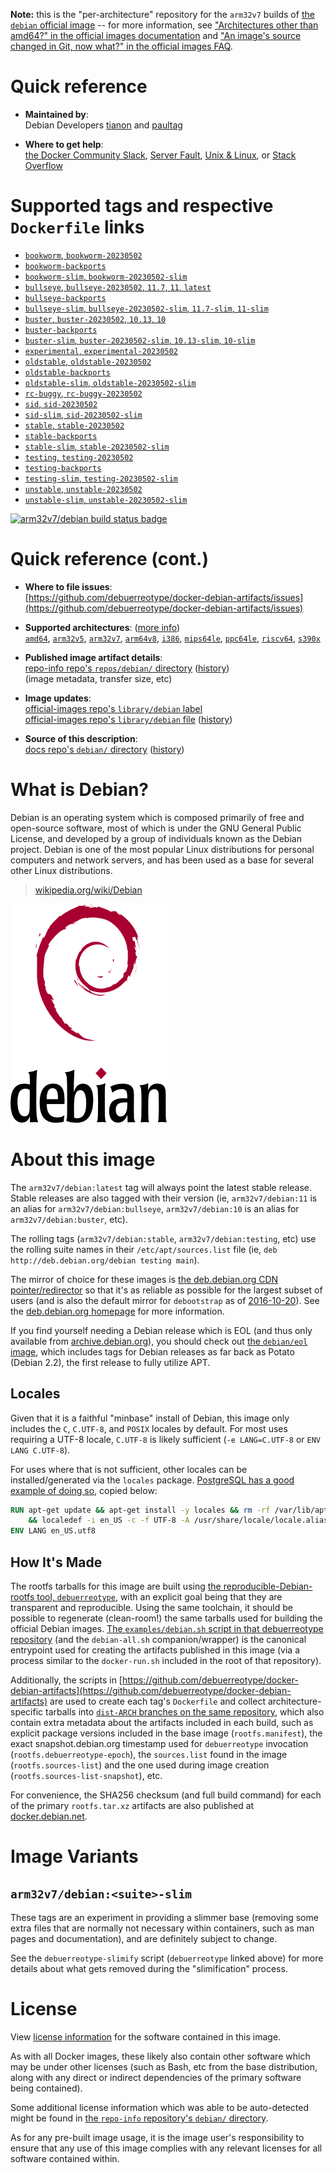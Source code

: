 <!--

********************************************************************************

WARNING:

    DO NOT EDIT "debian/README.md"

    IT IS AUTO-GENERATED

    (from the other files in "debian/" combined with a set of templates)

********************************************************************************

-->

**Note:** this is the "per-architecture" repository for the `arm32v7` builds of [the `debian` official image](https://hub.docker.com/_/debian) -- for more information, see ["Architectures other than amd64?" in the official images documentation](https://github.com/docker-library/official-images#architectures-other-than-amd64) and ["An image's source changed in Git, now what?" in the official images FAQ](https://github.com/docker-library/faq#an-images-source-changed-in-git-now-what).

# Quick reference

-	**Maintained by**:  
	Debian Developers [tianon](https://qa.debian.org/developer.php?login=tianon) and [paultag](https://qa.debian.org/developer.php?login=paultag)

-	**Where to get help**:  
	[the Docker Community Slack](https://dockr.ly/comm-slack), [Server Fault](https://serverfault.com/help/on-topic), [Unix & Linux](https://unix.stackexchange.com/help/on-topic), or [Stack Overflow](https://stackoverflow.com/help/on-topic)

# Supported tags and respective `Dockerfile` links

-	[`bookworm`, `bookworm-20230502`](https://github.com/debuerreotype/docker-debian-artifacts/blob/58aa9edca1ce511b0d693aab10a225c9b36b1b49/bookworm/Dockerfile)
-	[`bookworm-backports`](https://github.com/debuerreotype/docker-debian-artifacts/blob/58aa9edca1ce511b0d693aab10a225c9b36b1b49/bookworm/backports/Dockerfile)
-	[`bookworm-slim`, `bookworm-20230502-slim`](https://github.com/debuerreotype/docker-debian-artifacts/blob/58aa9edca1ce511b0d693aab10a225c9b36b1b49/bookworm/slim/Dockerfile)
-	[`bullseye`, `bullseye-20230502`, `11.7`, `11`, `latest`](https://github.com/debuerreotype/docker-debian-artifacts/blob/58aa9edca1ce511b0d693aab10a225c9b36b1b49/bullseye/Dockerfile)
-	[`bullseye-backports`](https://github.com/debuerreotype/docker-debian-artifacts/blob/58aa9edca1ce511b0d693aab10a225c9b36b1b49/bullseye/backports/Dockerfile)
-	[`bullseye-slim`, `bullseye-20230502-slim`, `11.7-slim`, `11-slim`](https://github.com/debuerreotype/docker-debian-artifacts/blob/58aa9edca1ce511b0d693aab10a225c9b36b1b49/bullseye/slim/Dockerfile)
-	[`buster`, `buster-20230502`, `10.13`, `10`](https://github.com/debuerreotype/docker-debian-artifacts/blob/58aa9edca1ce511b0d693aab10a225c9b36b1b49/buster/Dockerfile)
-	[`buster-backports`](https://github.com/debuerreotype/docker-debian-artifacts/blob/58aa9edca1ce511b0d693aab10a225c9b36b1b49/buster/backports/Dockerfile)
-	[`buster-slim`, `buster-20230502-slim`, `10.13-slim`, `10-slim`](https://github.com/debuerreotype/docker-debian-artifacts/blob/58aa9edca1ce511b0d693aab10a225c9b36b1b49/buster/slim/Dockerfile)
-	[`experimental`, `experimental-20230502`](https://github.com/debuerreotype/docker-debian-artifacts/blob/58aa9edca1ce511b0d693aab10a225c9b36b1b49/experimental/Dockerfile)
-	[`oldstable`, `oldstable-20230502`](https://github.com/debuerreotype/docker-debian-artifacts/blob/58aa9edca1ce511b0d693aab10a225c9b36b1b49/oldstable/Dockerfile)
-	[`oldstable-backports`](https://github.com/debuerreotype/docker-debian-artifacts/blob/58aa9edca1ce511b0d693aab10a225c9b36b1b49/oldstable/backports/Dockerfile)
-	[`oldstable-slim`, `oldstable-20230502-slim`](https://github.com/debuerreotype/docker-debian-artifacts/blob/58aa9edca1ce511b0d693aab10a225c9b36b1b49/oldstable/slim/Dockerfile)
-	[`rc-buggy`, `rc-buggy-20230502`](https://github.com/debuerreotype/docker-debian-artifacts/blob/58aa9edca1ce511b0d693aab10a225c9b36b1b49/rc-buggy/Dockerfile)
-	[`sid`, `sid-20230502`](https://github.com/debuerreotype/docker-debian-artifacts/blob/58aa9edca1ce511b0d693aab10a225c9b36b1b49/sid/Dockerfile)
-	[`sid-slim`, `sid-20230502-slim`](https://github.com/debuerreotype/docker-debian-artifacts/blob/58aa9edca1ce511b0d693aab10a225c9b36b1b49/sid/slim/Dockerfile)
-	[`stable`, `stable-20230502`](https://github.com/debuerreotype/docker-debian-artifacts/blob/58aa9edca1ce511b0d693aab10a225c9b36b1b49/stable/Dockerfile)
-	[`stable-backports`](https://github.com/debuerreotype/docker-debian-artifacts/blob/58aa9edca1ce511b0d693aab10a225c9b36b1b49/stable/backports/Dockerfile)
-	[`stable-slim`, `stable-20230502-slim`](https://github.com/debuerreotype/docker-debian-artifacts/blob/58aa9edca1ce511b0d693aab10a225c9b36b1b49/stable/slim/Dockerfile)
-	[`testing`, `testing-20230502`](https://github.com/debuerreotype/docker-debian-artifacts/blob/58aa9edca1ce511b0d693aab10a225c9b36b1b49/testing/Dockerfile)
-	[`testing-backports`](https://github.com/debuerreotype/docker-debian-artifacts/blob/58aa9edca1ce511b0d693aab10a225c9b36b1b49/testing/backports/Dockerfile)
-	[`testing-slim`, `testing-20230502-slim`](https://github.com/debuerreotype/docker-debian-artifacts/blob/58aa9edca1ce511b0d693aab10a225c9b36b1b49/testing/slim/Dockerfile)
-	[`unstable`, `unstable-20230502`](https://github.com/debuerreotype/docker-debian-artifacts/blob/58aa9edca1ce511b0d693aab10a225c9b36b1b49/unstable/Dockerfile)
-	[`unstable-slim`, `unstable-20230502-slim`](https://github.com/debuerreotype/docker-debian-artifacts/blob/58aa9edca1ce511b0d693aab10a225c9b36b1b49/unstable/slim/Dockerfile)

[![arm32v7/debian build status badge](https://img.shields.io/jenkins/s/https/doi-janky.infosiftr.net/job/multiarch/job/arm32v7/job/debian.svg?label=arm32v7/debian%20%20build%20job)](https://doi-janky.infosiftr.net/job/multiarch/job/arm32v7/job/debian/)

# Quick reference (cont.)

-	**Where to file issues**:  
	[https://github.com/debuerreotype/docker-debian-artifacts/issues](https://github.com/debuerreotype/docker-debian-artifacts/issues)

-	**Supported architectures**: ([more info](https://github.com/docker-library/official-images#architectures-other-than-amd64))  
	[`amd64`](https://hub.docker.com/r/amd64/debian/), [`arm32v5`](https://hub.docker.com/r/arm32v5/debian/), [`arm32v7`](https://hub.docker.com/r/arm32v7/debian/), [`arm64v8`](https://hub.docker.com/r/arm64v8/debian/), [`i386`](https://hub.docker.com/r/i386/debian/), [`mips64le`](https://hub.docker.com/r/mips64le/debian/), [`ppc64le`](https://hub.docker.com/r/ppc64le/debian/), [`riscv64`](https://hub.docker.com/r/riscv64/debian/), [`s390x`](https://hub.docker.com/r/s390x/debian/)

-	**Published image artifact details**:  
	[repo-info repo's `repos/debian/` directory](https://github.com/docker-library/repo-info/blob/master/repos/debian) ([history](https://github.com/docker-library/repo-info/commits/master/repos/debian))  
	(image metadata, transfer size, etc)

-	**Image updates**:  
	[official-images repo's `library/debian` label](https://github.com/docker-library/official-images/issues?q=label%3Alibrary%2Fdebian)  
	[official-images repo's `library/debian` file](https://github.com/docker-library/official-images/blob/master/library/debian) ([history](https://github.com/docker-library/official-images/commits/master/library/debian))

-	**Source of this description**:  
	[docs repo's `debian/` directory](https://github.com/docker-library/docs/tree/master/debian) ([history](https://github.com/docker-library/docs/commits/master/debian))

# What is Debian?

Debian is an operating system which is composed primarily of free and open-source software, most of which is under the GNU General Public License, and developed by a group of individuals known as the Debian project. Debian is one of the most popular Linux distributions for personal computers and network servers, and has been used as a base for several other Linux distributions.

> [wikipedia.org/wiki/Debian](https://en.wikipedia.org/wiki/Debian)

![logo](https://raw.githubusercontent.com/docker-library/docs/b449be7df57e9ed9086bb5821bfb5d6cdc5d67a4/debian/logo.png)

# About this image

The `arm32v7/debian:latest` tag will always point the latest stable release. Stable releases are also tagged with their version (ie, `arm32v7/debian:11` is an alias for `arm32v7/debian:bullseye`, `arm32v7/debian:10` is an alias for `arm32v7/debian:buster`, etc).

The rolling tags (`arm32v7/debian:stable`, `arm32v7/debian:testing`, etc) use the rolling suite names in their `/etc/apt/sources.list` file (ie, `deb http://deb.debian.org/debian testing main`).

The mirror of choice for these images is [the deb.debian.org CDN pointer/redirector](https://deb.debian.org) so that it's as reliable as possible for the largest subset of users (and is also the default mirror for `debootstrap` as of [2016-10-20](https://anonscm.debian.org/cgit/d-i/debootstrap.git/commit/?id=9e8bc60ad1ccf3a25ce7890526b70059f3e770de)). See the [deb.debian.org homepage](https://deb.debian.org) for more information.

If you find yourself needing a Debian release which is EOL (and thus only available from [archive.debian.org](http://archive.debian.org)), you should check out [the `debian/eol` image](https://hub.docker.com/r/debian/eol/), which includes tags for Debian releases as far back as Potato (Debian 2.2), the first release to fully utilize APT.

## Locales

Given that it is a faithful "minbase" install of Debian, this image only includes the `C`, `C.UTF-8`, and `POSIX` locales by default. For most uses requiring a UTF-8 locale, `C.UTF-8` is likely sufficient (`-e LANG=C.UTF-8` or `ENV LANG C.UTF-8`).

For uses where that is not sufficient, other locales can be installed/generated via the `locales` package. [PostgreSQL has a good example of doing so](https://github.com/docker-library/postgres/blob/69bc540ecfffecce72d49fa7e4a46680350037f9/9.6/Dockerfile#L21-L24), copied below:

```dockerfile
RUN apt-get update && apt-get install -y locales && rm -rf /var/lib/apt/lists/* \
	&& localedef -i en_US -c -f UTF-8 -A /usr/share/locale/locale.alias en_US.UTF-8
ENV LANG en_US.utf8
```

## How It's Made

The rootfs tarballs for this image are built using [the reproducible-Debian-rootfs tool, `debuerreotype`](https://github.com/debuerreotype/debuerreotype), with an explicit goal being that they are transparent and reproducible. Using the same toolchain, it should be possible to regenerate (clean-room!) the same tarballs used for building the official Debian images. [The `examples/debian.sh` script in that debuerreotype repository](https://github.com/debuerreotype/debuerreotype/blob/master/examples/debian.sh) (and the `debian-all.sh` companion/wrapper) is the canonical entrypoint used for creating the artifacts published in this image (via a process similar to the `docker-run.sh` included in the root of that repository).

Additionally, the scripts in [https://github.com/debuerreotype/docker-debian-artifacts](https://github.com/debuerreotype/docker-debian-artifacts) are used to create each tag's `Dockerfile` and collect architecture-specific tarballs into [`dist-ARCH` branches on the same repository](https://github.com/debuerreotype/docker-debian-artifacts/branches), which also contain extra metadata about the artifacts included in each build, such as explicit package versions included in the base image (`rootfs.manifest`), the exact snapshot.debian.org timestamp used for `debuerreotype` invocation (`rootfs.debuerreotype-epoch`), the `sources.list` found in the image (`rootfs.sources-list`) and the one used during image creation (`rootfs.sources-list-snapshot`), etc.

For convenience, the SHA256 checksum (and full build command) for each of the primary `rootfs.tar.xz` artifacts are also published at [docker.debian.net](https://docker.debian.net/).

# Image Variants

## `arm32v7/debian:<suite>-slim`

These tags are an experiment in providing a slimmer base (removing some extra files that are normally not necessary within containers, such as man pages and documentation), and are definitely subject to change.

See the `debuerreotype-slimify` script (`debuerreotype` linked above) for more details about what gets removed during the "slimification" process.

# License

View [license information](https://www.debian.org/social_contract#guidelines) for the software contained in this image.

As with all Docker images, these likely also contain other software which may be under other licenses (such as Bash, etc from the base distribution, along with any direct or indirect dependencies of the primary software being contained).

Some additional license information which was able to be auto-detected might be found in [the `repo-info` repository's `debian/` directory](https://github.com/docker-library/repo-info/tree/master/repos/debian).

As for any pre-built image usage, it is the image user's responsibility to ensure that any use of this image complies with any relevant licenses for all software contained within.
